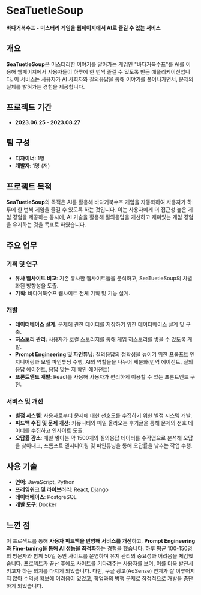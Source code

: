 # SeaTuetleSoup

**바다거북수프 - 미스터리 게임을 웹페이지에서 AI로 즐길 수 있는 서비스**

## 개요
**SeaTuetleSoup**은 미스터리한 이야기를 알아가는 게임인 "바다거북수프"를 AI를 이용해 웹페이지에서 사용자들이 하루에 한 번씩 즐길 수 있도록 만든 애플리케이션입니다. 이 서비스는 사용자가 AI 사회자와 질의응답을 통해 이야기를 풀어나가면서, 문제의 실체를 밝혀가는 경험을 제공합니다.

## 프로젝트 기간
- **2023.06.25 - 2023.08.27**

## 팀 구성
- **디자이너**: 1명  
- **개발자**: 1명 (저)

## 프로젝트 목적
**SeaTuetleSoup**의 목적은 AI를 활용해 바다거북수프 게임을 자동화하여 사용자가 하루에 한 번씩 게임을 즐길 수 있도록 하는 것입니다. 이는 사용자에게 더 접근성 높은 게임 경험을 제공하는 동시에, AI 기술을 활용해 질의응답을 개선하고 재미있는 게임 경험을 유지하는 것을 목표로 하였습니다.

## 주요 업무

### 기획 및 연구
- **유사 웹사이트 비교**: 기존 유사한 웹사이트들을 분석하고, SeaTuetleSoup의 차별화된 방향성을 도출.
- **기획**: 바다거북수프 웹사이트 전체 기획 및 기능 설계.

### 개발
- **데이터베이스 설계**: 문제에 관한 데이터를 저장하기 위한 데이터베이스 설계 및 구축.
- **히스토리 관리**: 사용자가 로컬 스토리지를 통해 게임 히스토리를 쌓을 수 있도록 개발.
- **Prompt Engineering 및 파인튜닝**: 질의응답의 정확성을 높이기 위한 프롬프트 엔지니어링과 모델 파인튜닝 수행, AI의 역할들을 나누어 세분화(번역 에이전트, 질의응답 에이전트, 응답 맞는 지 확인 에이전트) 
- **프론트엔드 개발**: React를 사용해 사용자가 편리하게 이용할 수 있는 프론트엔드 구현.

### 서비스 및 개선
- **별점 시스템**: 사용자로부터 문제에 대한 선호도를 수집하기 위한 별점 시스템 개발.
- **피드백 수집 및 문제 개선**: 커뮤니티와 매일 올라오는 후기글을 통해 문제의 선호 데이터를 수집하고 인사이트 도출.
- **오답률 감소**: 매일 쌓이는 약 1500개의 질의응답 데이터를 수작업으로 분석해 오답을 찾아내고, 프롬프트 엔지니어링 및 파인튜닝을 통해 오답률을 낮추는 작업 수행.

## 사용 기술
- **언어**: JavaScript, Python
- **프레임워크 및 라이브러리**: React, Django
- **데이터베이스**: PostgreSQL
- **개발 도구**: Docker

## 느낀 점
이 프로젝트를 통해 **사용자 피드백을 반영해 서비스를 개선**하고, **Prompt Engineering과 Fine-tuning을 통해 AI 성능을 최적화**하는 경험을 했습니다. 하루 평균 100-150명의 방문자와 함께 50일 동안 사이트를 운영하며 유지 관리의 중요성과 어려움을 체감했습니다. 프로젝트가 끝난 후에도 사이트를 기다려주는 사용자를 보며, 이를 더욱 발전시키고자 하는 의지를 다지게 되었습니다. 다만, 구글 광고(AdSense) 연계가 잘 이루어지지 않아 수익성 확보에 어려움이 있었고, 학업과의 병행 문제로 잠정적으로 개발을 중단하게 되었습니다.
